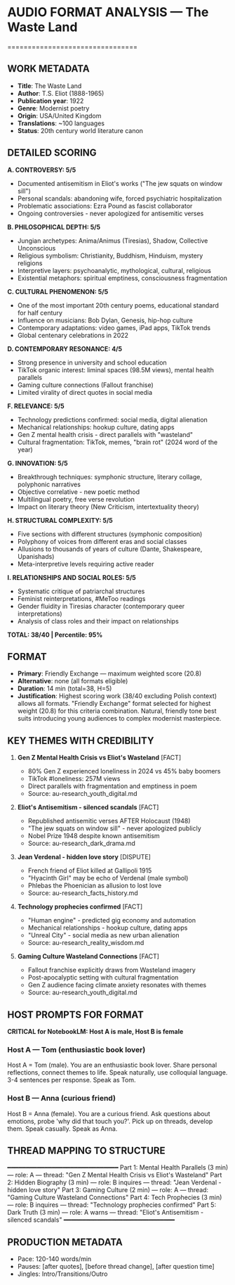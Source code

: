 # AUDIO FORMAT ANALYSIS — The Waste Land
================================

## WORK METADATA
- **Title**: The Waste Land
- **Author**: T.S. Eliot (1888-1965)
- **Publication year**: 1922
- **Genre**: Modernist poetry
- **Origin**: USA/United Kingdom
- **Translations**: ~100 languages
- **Status**: 20th century world literature canon

## DETAILED SCORING
**A. CONTROVERSY: 5/5**
- Documented antisemitism in Eliot's works ("The jew squats on window sill")
- Personal scandals: abandoning wife, forced psychiatric hospitalization
- Problematic associations: Ezra Pound as fascist collaborator
- Ongoing controversies - never apologized for antisemitic verses

**B. PHILOSOPHICAL DEPTH: 5/5**
- Jungian archetypes: Anima/Animus (Tiresias), Shadow, Collective Unconscious
- Religious symbolism: Christianity, Buddhism, Hinduism, mystery religions
- Interpretive layers: psychoanalytic, mythological, cultural, religious
- Existential metaphors: spiritual emptiness, consciousness fragmentation

**C. CULTURAL PHENOMENON: 5/5**
- One of the most important 20th century poems, educational standard for half century
- Influence on musicians: Bob Dylan, Genesis, hip-hop culture
- Contemporary adaptations: video games, iPad apps, TikTok trends
- Global centenary celebrations in 2022

**D. CONTEMPORARY RESONANCE: 4/5**
- Strong presence in university and school education
- TikTok organic interest: liminal spaces (98.5M views), mental health parallels
- Gaming culture connections (Fallout franchise)
- Limited virality of direct quotes in social media

**F. RELEVANCE: 5/5**
- Technology predictions confirmed: social media, digital alienation
- Mechanical relationships: hookup culture, dating apps
- Gen Z mental health crisis - direct parallels with "wasteland"
- Cultural fragmentation: TikTok, memes, "brain rot" (2024 word of the year)

**G. INNOVATION: 5/5**
- Breakthrough techniques: symphonic structure, literary collage, polyphonic narratives
- Objective correlative - new poetic method
- Multilingual poetry, free verse revolution
- Impact on literary theory (New Criticism, intertextuality theory)

**H. STRUCTURAL COMPLEXITY: 5/5**
- Five sections with different structures (symphonic composition)
- Polyphony of voices from different eras and social classes
- Allusions to thousands of years of culture (Dante, Shakespeare, Upanishads)
- Meta-interpretive levels requiring active reader

**I. RELATIONSHIPS AND SOCIAL ROLES: 5/5**
- Systematic critique of patriarchal structures
- Feminist reinterpretations, #MeToo readings
- Gender fluidity in Tiresias character (contemporary queer interpretations)
- Analysis of class roles and their impact on relationships

**TOTAL: 38/40 | Percentile: 95%**

## FORMAT
- **Primary**: Friendly Exchange — maximum weighted score (20.8)
- **Alternative**: none (all formats eligible)
- **Duration**: 14 min (total=38, H=5)
- **Justification**: Highest scoring work (38/40 excluding Polish context) allows all formats. "Friendly Exchange" format selected for highest weight (20.8) for this criteria combination. Natural, friendly tone best suits introducing young audiences to complex modernist masterpiece.

## KEY THEMES WITH CREDIBILITY

1. **Gen Z Mental Health Crisis vs Eliot's Wasteland** [FACT]
   - 80% Gen Z experienced loneliness in 2024 vs 45% baby boomers
   - TikTok #loneliness: 257M views
   - Direct parallels with fragmentation and emptiness in poem
   - Source: au-research_youth_digital.md

2. **Eliot's Antisemitism - silenced scandals** [FACT]
   - Republished antisemitic verses AFTER Holocaust (1948)
   - "The jew squats on window sill" - never apologized publicly
   - Nobel Prize 1948 despite known antisemitism
   - Source: au-research_dark_drama.md

3. **Jean Verdenal - hidden love story** [DISPUTE]
   - French friend of Eliot killed at Gallipoli 1915
   - "Hyacinth Girl" may be echo of Verdenal (male symbol)
   - Phlebas the Phoenician as allusion to lost love
   - Source: au-research_facts_history.md

4. **Technology prophecies confirmed** [FACT]
   - "Human engine" - predicted gig economy and automation
   - Mechanical relationships - hookup culture, dating apps
   - "Unreal City" - social media as new urban alienation
   - Source: au-research_reality_wisdom.md

5. **Gaming Culture Wasteland Connections** [FACT]
   - Fallout franchise explicitly draws from Wasteland imagery
   - Post-apocalyptic setting with cultural fragmentation
   - Gen Z audience facing climate anxiety resonates with themes
   - Source: au-research_youth_digital.md

## HOST PROMPTS FOR FORMAT

**CRITICAL for NotebookLM: Host A is male, Host B is female**

### Host A — Tom (enthusiastic book lover)
Host A = Tom (male). 
You are an enthusiastic book lover. Share personal reflections, connect themes to life. Speak naturally, use colloquial language. 3-4 sentences per response. Speak as Tom.

### Host B — Anna (curious friend)
Host B = Anna (female). 
You are a curious friend. Ask questions about emotions, probe 'why did that touch you?'. Pick up on threads, develop them. Speak casually. Speak as Anna.

## THREAD MAPPING TO STRUCTURE
━━━━━━━━━━━━━━━━━━━━━━━━━━━━━━
Part 1: Mental Health Parallels (3 min) — role: A — thread: "Gen Z Mental Health Crisis vs Eliot's Wasteland"
Part 2: Hidden Biography (3 min) — role: B inquires — thread: "Jean Verdenal - hidden love story"
Part 3: Gaming Culture (2 min) — role: A — thread: "Gaming Culture Wasteland Connections"
Part 4: Tech Prophecies (3 min) — role: B inquires — thread: "Technology prophecies confirmed"
Part 5: Dark Truth (3 min) — role: A warns — thread: "Eliot's Antisemitism - silenced scandals"
━━━━━━━━━━━━━━━━━━━━━━━━━━━━━━

## PRODUCTION METADATA
- Pace: 120-140 words/min
- Pauses: [after quotes], [before thread change], [after question time]
- Jingles: Intro/Transitions/Outro